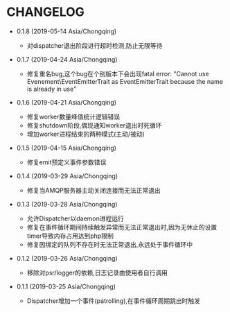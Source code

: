 # CHANGELOG

* 0.1.8  (2019-05-14 Asia/Chongqing)
    * 对dispatcher退出阶段进行超时检测,防止无限等待

* 0.1.7  (2019-04-24 Asia/Chongqing)
    * 修复重名bug,这个bug在个别版本下会出现fatal error: "Cannot use Evenement\EventEmitterTrait as EventEmitterTrait because the name is already in use"

* 0.1.6  (2019-04-21 Asia/Chongqing)
    * 修复worker数量峰值统计逻辑错误
    * 修复shutdown阶段,偶现通知worker退出时死循环
    * 增加worker进程结束的两种模式(主动/被动)

* 0.1.5  (2019-04-15 Asia/Chongqing)
    * 修复emit预定义事件参数错误

* 0.1.4  (2019-03-29 Asia/Chongqing)
    * 修复当AMQP服务器主动关闭连接而无法正常退出

* 0.1.3  (2019-03-28 Asia/Chongqing)
    * 允许Dispatcher以daemon进程运行
    * 修复在事件循环期间持续触发异常而无法正常退出时,因为无休止的设置timer导致内存占用达到php限制
    * 修复因绑定的队列不存在时无法正常退出,永远处于事件循环中

* 0.1.2  (2019-03-26 Asia/Chongqing)
    * 移除对psr/logger的依赖,日志记录由使用者自行调用

* 0.1.1  (2019-03-25 Asia/Chongqing)
    * Dispatcher增加一个事件(patrolling),在事件循环周期跳出时触发